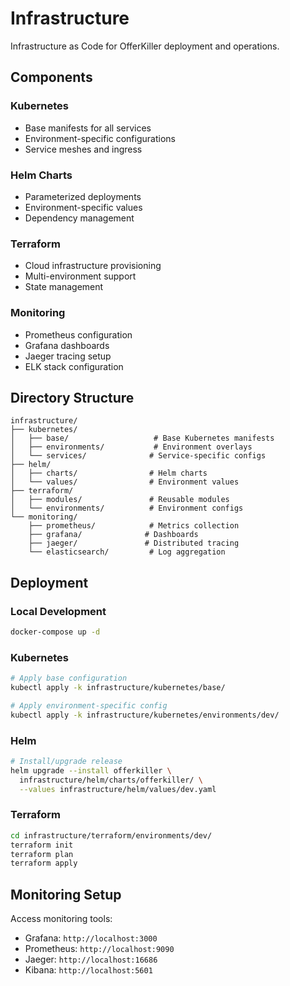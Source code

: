 # Infrastructure

Infrastructure as Code for OfferKiller deployment and operations.

## Components

### Kubernetes
- Base manifests for all services
- Environment-specific configurations
- Service meshes and ingress

### Helm Charts
- Parameterized deployments
- Environment-specific values
- Dependency management

### Terraform
- Cloud infrastructure provisioning
- Multi-environment support
- State management

### Monitoring
- Prometheus configuration
- Grafana dashboards
- Jaeger tracing setup
- ELK stack configuration

## Directory Structure

```
infrastructure/
├── kubernetes/
│   ├── base/                   # Base Kubernetes manifests
│   ├── environments/           # Environment overlays
│   └── services/              # Service-specific configs
├── helm/
│   ├── charts/                # Helm charts
│   └── values/                # Environment values
├── terraform/
│   ├── modules/               # Reusable modules
│   └── environments/          # Environment configs
└── monitoring/
    ├── prometheus/            # Metrics collection
    ├── grafana/              # Dashboards
    ├── jaeger/               # Distributed tracing
    └── elasticsearch/         # Log aggregation
```

## Deployment

### Local Development
```bash
docker-compose up -d
```

### Kubernetes
```bash
# Apply base configuration
kubectl apply -k infrastructure/kubernetes/base/

# Apply environment-specific config
kubectl apply -k infrastructure/kubernetes/environments/dev/
```

### Helm
```bash
# Install/upgrade release
helm upgrade --install offerkiller \
  infrastructure/helm/charts/offerkiller/ \
  --values infrastructure/helm/values/dev.yaml
```

### Terraform
```bash
cd infrastructure/terraform/environments/dev/
terraform init
terraform plan
terraform apply
```

## Monitoring Setup

Access monitoring tools:
- Grafana: `http://localhost:3000`
- Prometheus: `http://localhost:9090`
- Jaeger: `http://localhost:16686`
- Kibana: `http://localhost:5601`
